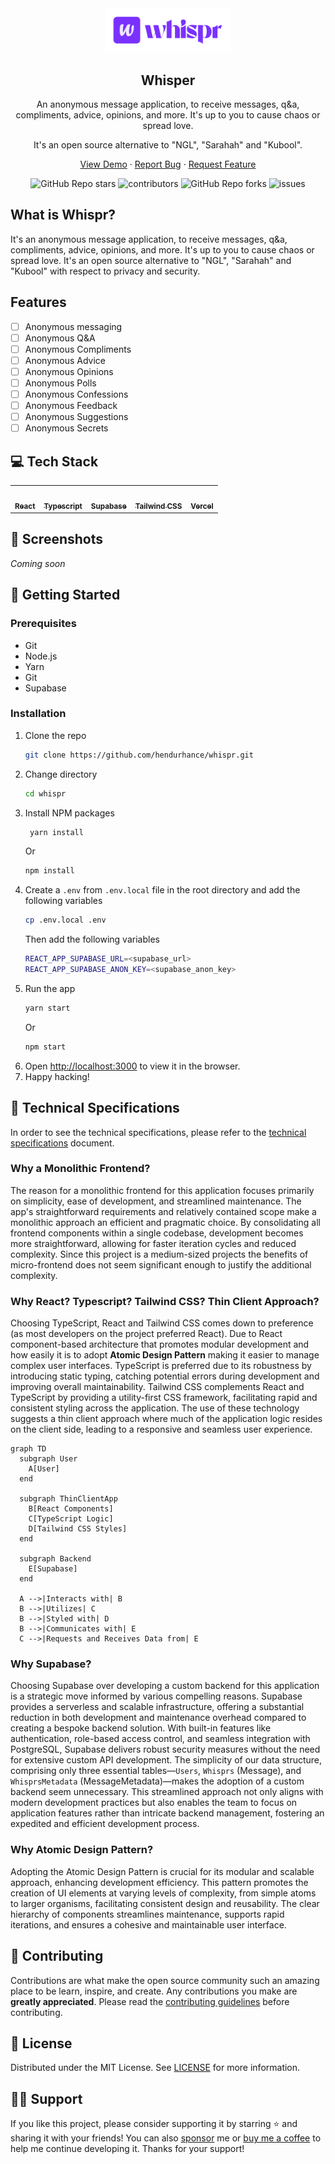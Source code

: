 <div id="top"></div>

<div align="center">
  <img src="/doc/images/logo.png" width="200px">
  <h2>Whisper</h2>
  <p>An anonymous message application, to receive messages, q&a, compliments, advice, opinions, and more. It's up to you to cause chaos or spread love.
  </p> <p> It's an open source alternative to "NGL", "Sarahah" and "Kubool". </p>

  <p  align="center">
    <a href="https://trywhispr.vercel.app/">View Demo</a>
    ·
    <a href="https://github.com/hendurhance/whispr/issues/new?assignees=&labels=bug&template=bug.yml&title=%5BBUG%5D+%3Cdescription%3E">Report Bug</a>
    ·
    <a href="https://github.com/hendurhance/whispr/issues/new?assignees=&labels=feature&template=features.yml&title=%5BFEATURE%5D+%3Cdescription%3E">Request Feature</a>
  </p>

  <img alt="GitHub Repo stars" src="https://img.shields.io/github/stars/hendurhance/whispr?style=flat">
  <img alt="contributors" src="https://img.shields.io/github/contributors/hendurhance/whispr?style=flat">
  <img alt="GitHub Repo forks" src="https://img.shields.io/github/forks/hendurhance/whispr?style=flat">
  <img alt="issues" src="https://img.shields.io/github/issues/hendurhance/whispr?style=flat"> </br>
</div>

## What is Whispr?
It's an anonymous message application, to receive messages, q&a, compliments, advice, opinions, and more. It's up to you to cause chaos or spread love. It's an open source alternative to "NGL", "Sarahah" and "Kubool" with respect to privacy and security.

## Features
- [ ] Anonymous messaging
- [ ] Anonymous Q&A
- [ ] Anonymous Compliments
- [ ] Anonymous Advice
- [ ] Anonymous Opinions
- [ ] Anonymous Polls
- [ ] Anonymous Confessions
- [ ] Anonymous Feedback
- [ ] Anonymous Suggestions
- [ ] Anonymous Secrets

## 💻 Tech Stack
<table>
  <tr>
    <td align="center"><a href="https://reactjs.org/"><img src="https://cdn.worldvectorlogo.com/logos/react-2.svg" width="100px;" alt=""/><br /><sub><b>React</b></sub></a><br /></td>
    <td align="center"><a href="https://www.typescriptlang.org/"><img src="https://cdn.worldvectorlogo.com/logos/typescript.svg" width="100px;" alt=""/><br /><sub><b>Typescript</b></sub></a><br /></td>
    <td align="center"><a href="https://www.supabase.io/"><img src="https://vectorlogo.zone/logos/supabase/supabase-icon.svg" width="100px;" alt=""/><br /><sub><b>Supabase</b></sub></a><br /></td>
    <td align="center"><a href="https://tailwindcss.com/"><img src="https://cdn.worldvectorlogo.com/logos/tailwindcss.svg" width="100px;" alt=""/><br /><sub><b>Tailwind CSS</b></sub></a><br /></td>
    <td align="center"><a href="https://vercel.com/"><img src="https://cdn.worldvectorlogo.com/logos/vercel.svg" width="100px;" alt=""/><br /><sub><b>Vercel</b></sub></a><br /></td>
  </tr>
</table>

## 📸 Screenshots
_Coming soon_

## 🚀 Getting Started
### Prerequisites
- Git
- Node.js
- Yarn
- Git
- Supabase

### Installation
1. Clone the repo
   ```sh
   git clone https://github.com/hendurhance/whispr.git
   ```
2. Change directory
   ```sh
   cd whispr
   ```
3. Install NPM packages
   ```sh
    yarn install
    ```
    Or
    ```sh
    npm install
    ```
4. Create a `.env` from `.env.local` file in the root directory and add the following variables
   ```sh
   cp .env.local .env
    ```
    Then add the following variables
    ```sh
    REACT_APP_SUPABASE_URL=<supabase_url>
    REACT_APP_SUPABASE_ANON_KEY=<supabase_anon_key>
    ```
5. Run the app
    ```sh
    yarn start
    ```
    Or
    ```sh
    npm start
    ```
6. Open [http://localhost:3000](http://localhost:3000) to view it in the browser.
7. Happy hacking!

## 📄 Technical Specifications
In order to see the technical specifications, please refer to the [technical specifications](/doc/technical-specifications.md) document.
### Why a Monolithic Frontend?
The reason for a monolithic frontend for this application focuses primarily on simplicity, ease of development, and streamlined maintenance. The app's straightforward requirements and relatively contained scope make a monolithic approach an efficient and pragmatic choice. By consolidating all frontend components within a single codebase, development becomes more straightforward, allowing for faster iteration cycles and reduced complexity. Since this project is a medium-sized projects the benefits of micro-frontend does not seem significant enough to justify the additional complexity.

### Why React? Typescript? Tailwind CSS? Thin Client Approach?
Choosing TypeScript, React and Tailwind CSS comes down to preference (as most developers on the project preferred React). Due to  React component-based architecture that promotes modular development and how easily it is to adopt **Atomic Design Pattern** making it easier to manage complex user interfaces. TypeScript is preferred due to its robustness by introducing static typing, catching potential errors during development and improving overall maintainability. Tailwind CSS complements React and TypeScript by providing a utility-first CSS framework, facilitating rapid and consistent styling across the application. 
The use of these technology suggests a thin client approach where much of the application logic resides on the client side, leading to a responsive and seamless user experience. 

``` mermaid
graph TD
  subgraph User
    A[User]
  end

  subgraph ThinClientApp
    B[React Components]
    C[TypeScript Logic]
    D[Tailwind CSS Styles]
  end

  subgraph Backend
    E[Supabase]
  end

  A -->|Interacts with| B
  B -->|Utilizes| C
  B -->|Styled with| D
  B -->|Communicates with| E
  C -->|Requests and Receives Data from| E
```
### Why Supabase?
Choosing Supabase over developing a custom backend for this application is a strategic move informed by various compelling reasons. Supabase provides a serverless and scalable infrastructure, offering a substantial reduction in both development and maintenance overhead compared to creating a bespoke backend solution. With built-in features like authentication, role-based access control, and seamless integration with PostgreSQL, Supabase delivers robust security measures without the need for extensive custom API development. The simplicity of our data structure, comprising only three essential tables—`Users`, `Whisprs` (Message), and `WhisprsMetadata` (MessageMetadata)—makes the adoption of a custom backend seem unnecessary. This streamlined approach not only aligns with modern development practices but also enables the team to focus on application features rather than intricate backend management, fostering an expedited and efficient development process.

### Why Atomic Design Pattern?
Adopting the Atomic Design Pattern is crucial for its modular and scalable approach, enhancing development efficiency. This pattern promotes the creation of UI elements at varying levels of complexity, from simple atoms to larger organisms, facilitating consistent design and reusability. The clear hierarchy of components streamlines maintenance, supports rapid iterations, and ensures a cohesive and maintainable user interface.


## 🤝 Contributing
Contributions are what make the open source community such an amazing place to be learn, inspire, and create. Any contributions you make are **greatly appreciated**. Please read the [contributing guidelines](/CONTRIBUTING.md) before contributing.

## 📝 License
Distributed under the MIT License. See [LICENSE](/LICENSE) for more information.

## 🙏🏽 Support
If you like this project, please consider supporting it by starring ⭐ and sharing it with your friends! You can also [sponsor](https://github.com/sponsors/hendurhance) me or [buy me a coffee](https://www.buymeacoffee.com/hendurhance) to help me continue developing it. Thanks for your support!